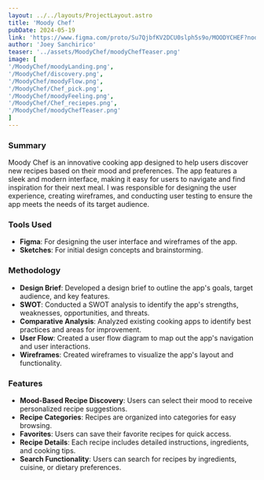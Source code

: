 ```yaml
--- 
layout: ../../layouts/ProjectLayout.astro
title: 'Moody Chef'
pubDate: 2024-05-19
link: 'https://www.figma.com/proto/Su7QjbfKV2DCU0slph5s9o/MOODYCHEF?node-id=0-1&t=kj6ziQDSdlkUJoGx-1'
author: 'Joey Sanchirico'
teaser: '../assets/MoodyChef/moodyChefTeaser.png'
image: [
'/MoodyChef/moodyLanding.png',
'/MoodyChef/discovery.png',
'/MoodyChef/moodyFlow.png',
'/MoodyChef/Chef_pick.png',
'/MoodyChef/moodyFeeling.png',
'/MoodyChef/Chef_reciepes.png',
'/MoodyChef/moodyChefTeaser.png'
]
---
```


### Summary
<div class="summary">Moody Chef is an innovative cooking app designed to help users discover new recipes based on their mood and preferences. The app features a sleek and modern interface, making it easy for users to navigate and find inspiration for their next meal. I was responsible for designing the user experience, creating wireframes, and conducting user testing to ensure the app meets the needs of its target audience.
</div>

### Tools Used
- **Figma**: For designing the user interface and wireframes of the app.
- **Sketches**: For initial design concepts and brainstorming.

### Methodology
- **Design Brief**: Developed a design brief to outline the app's goals, target audience, and key features.
- **SWOT**: Conducted a SWOT analysis to identify the app's strengths, weaknesses, opportunities, and threats.
- **Comparative Analysis**: Analyzed existing cooking apps to identify best practices and areas for improvement.
- **User Flow**: Created a user flow diagram to map out the app's navigation and user interactions.
- **Wireframes**: Created wireframes to visualize the app's layout and functionality.

### Features
- **Mood-Based Recipe Discovery**: Users can select their mood to receive personalized recipe suggestions.
- **Recipe Categories**: Recipes are organized into categories for easy browsing.
- **Favorites**: Users can save their favorite recipes for quick access.
- **Recipe Details**: Each recipe includes detailed instructions, ingredients, and cooking tips.
- **Search Functionality**: Users can search for recipes by ingredients, cuisine, or dietary preferences.

